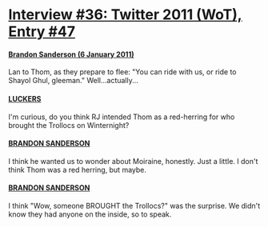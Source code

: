# [Interview #36: Twitter 2011 (WoT), Entry #47](https://www.theoryland.com/intvmain.php?i=36#47)

#### [Brandon Sanderson (6 January 2011)](http://twitter.com/BrandonSandrson/status/23109919645368321)

Lan to Thom, as they prepare to flee: "You can ride with us, or ride to Shayol Ghul, gleeman." Well...actually...

#### [LUCKERS](http://twitter.com/JamesLuckman/status/22872477126365184)

I'm curious, do you think RJ intended Thom as a red-herring for who brought the Trollocs on Winternight?

#### [BRANDON SANDERSON](http://twitter.com/BrandSanderson/status/22940570380926976)

I think he wanted us to wonder about Moiraine, honestly. Just a little. I don't think Thom was a red herring, but maybe.

#### [BRANDON SANDERSON](http://twitter.com/BrandSanderson/status/22940744738152449)

I think "Wow, someone BROUGHT the Trollocs?" was the surprise. We didn't know they had anyone on the inside, so to speak.

